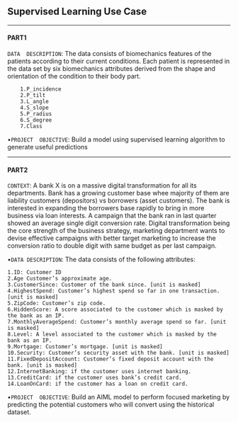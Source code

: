 ## Supervised Learning Use Case
---
#### PART1
    
`DATA  DESCRIPTION`: The  data  consists  of  biomechanics  features  of  the  patients  according  to  their  current conditions. Each patient is represented in the data set by six biomechanics attributes derived from the shape and orientation of the condition to their body part.
``` 
    1.P_incidence
    2.P_tilt
    3.L_angle 
    4.S_slope
    5.P_radius 
    6.S_degree
    7.Class 
```
•`PROJECT  OBJECTIVE`: Build a model using supervised learning algorithm to generate useful predictions

---
#### PART2

`CONTEXT`:  A  bank  X  is  on  a  massive  digital  transformation  for  all  its  departments.  Bank  has  a  growing  customer  base  whee majority of them are liability customers (depositors) vs borrowers (asset customers).   The bank is interested in expanding the borrowers  base  rapidly  to  bring  in  more  business  via  loan  interests.  A  campaign  that  the  bank  ran  in  last  quarter  showed  an average  single  digit  conversion  rate.  Digital  transformation  being  the  core  strength  of  the  business  strategy,  marketing department wants to devise effective campaigns with better target marketing to increase the conversion ratio to double digit with same budget as per last campaign. 

•`DATA DESCRIPTION`: 
The data consists of the following attributes: 
```
1.ID: Customer ID
2.Age Customer’s approximate age.
3.CustomerSince: Customer of the bank since. [unit is masked]
4.HighestSpend: Customer’s highest spend so far in one transaction. [unit is masked]
5.ZipCode: Customer’s zip code.
6.HiddenScore: A score associated to the customer which is masked by the bank as an IP.
7.MonthlyAverageSpend: Customer’s monthly average spend so far. [unit is masked]
8.Level: A level associated to the customer which is masked by the bank as an IP.
9.Mortgage: Customer’s mortgage. [unit is masked]
10.Security: Customer’s security asset with the bank. [unit is masked]
11.FixedDepositAccount: Customer’s fixed deposit account with the bank. [unit is masked]
12.InternetBanking: if the customer uses internet banking.
13.CreditCard: if the customer uses bank’s credit card.
14.LoanOnCard: if the customer has a loan on credit card. 
```

•`PROJECT  OBJECTIVE`:  Build  an  AIML  model  to  perform  focused  marketing  by  predicting  the  potential  customers  who  will convert using the historical dataset.
